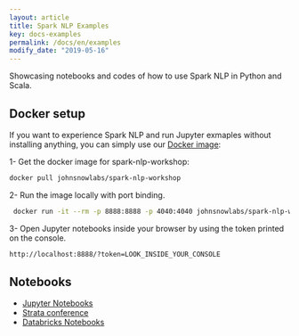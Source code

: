 ```yaml
---
layout: article
title: Spark NLP Examples
key: docs-examples
permalink: /docs/en/examples
modify_date: "2019-05-16"
---
```


Showcasing notebooks and codes of how to use Spark NLP in Python and Scala.

## Docker setup

If you want to experience Spark NLP and run Jupyter exmaples without installing anything, you can simply use our [Docker image](https://hub.docker.com/r/johnsnowlabs/spark-nlp-workshop):

1- Get the docker image for spark-nlp-workshop:

```bash
docker pull johnsnowlabs/spark-nlp-workshop
```

2- Run the image locally with port binding.

```bash
 docker run -it --rm -p 8888:8888 -p 4040:4040 johnsnowlabs/spark-nlp-workshop
```

3- Open Jupyter notebooks inside your browser by using the token printed on the console.

```bash
http://localhost:8888/?token=LOOK_INSIDE_YOUR_CONSOLE
```

## Notebooks

* [Jupyter Notebooks](https://github.com/JohnSnowLabs/spark-nlp-workshop/tree/master/jupyter)
* [Strata conference](https://github.com/JohnSnowLabs/spark-nlp-workshop/tree/master/strata)
* [Databricks Notebooks](https://github.com/JohnSnowLabs/spark-nlp-workshop/tree/master/databricks)
